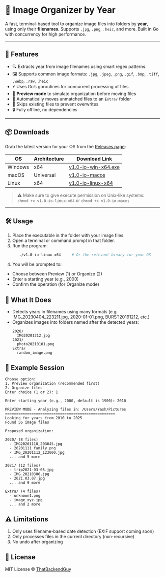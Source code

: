 # 📁 Image Organizer by Year

A fast, terminal-based tool to organize image files into folders by **year**, using only their **filenames**. Supports `.jpg`, `.png`, `.heic`, and more. Built in Go with concurrency for high performance.

---

## 🚀 Features

- 🔍 Extracts year from image filenames using smart regex patterns
- 🖼️ Supports common image formats: `.jpg`, `.jpeg`, `.png`, `.gif`, `.bmp`, `.tiff`, `.webp`, `.raw`, `.heic`
- ⚡ Uses Go’s goroutines for concurrent processing of files
- 🧪 **Preview mode** to simulate organization before moving files
- 📂 Automatically moves unmatched files to an `Extra/` folder
- 🧠 Skips existing files to prevent overwrites
- 🔒 Fully offline, no dependencies

---

## 📦 Downloads

Grab the latest version for your OS from the [Releases page](https://github.com/thatbackendguy/organizer/releases):

| OS         | Architecture | Download Link                                                  |
|------------|--------------|----------------------------------------------------------------|
| Windows    | x64          | [v1.0-io-win-x64.exe](https://github.com/thatbackendguy/organizer/releases/tag/windows) |
| macOS      | Universal    | [v1.0-io-macos](https://github.com/thatbackendguy/organizer/releases/tag/macos)             |
| Linux      | x64          | [v1.0-io-linux-x64](https://github.com/thatbackendguy/organizer/releases/tag/linux)     |

> ⚠️ Make sure to give execute permission on Unix-like systems:  
> `chmod +x v1.0-io-linux-x64` or `chmod +x v1.0-io-macos`

---

## 🛠️ Usage

1. Place the executable in the folder with your image files.
2. Open a terminal or command prompt in that folder.
3. Run the program:
   ```bash
      ./v1.0-io-linux-x64     # Or the relevant binary for your OS
   ```
4. You will be prompted to:
  * Choose between Preview (1) or Organize (2)
  * Enter a starting year (e.g., 2000)
  * Confirm the operation (for Organize mode)

## 📂 What It Does
* Detects years in filenames using many formats (e.g. IMG_20230404_223211.jpg, 2020-01-01.png, BURST20191212, etc.)
* Organizes images into folders named after the detected years:
  ```text
  2020/
    IMG20201212.jpg
  2021/
    photo20210101.png
  Extra/
    random_image.png
  ```
## 🧪 Example Session
```text
Choose option:
1. Preview organization (recommended first)
2. Organize files
Enter choice (1 or 2): 1

Enter starting year (e.g., 2000, default is 1900): 2010

PREVIEW MODE - Analyzing files in: /Users/Yash/Pictures
==================================================
Looking for years from 2010 to 2025
Found 56 image files

Proposed organization:

2020/ (8 files)
  - IMG20201110_203045.jpg
  - 20201111_family.png
  - IMG_20201112_123000.jpg
  ... and 5 more

2021/ (12 files)
  - trip2021-03-05.jpg
  - IMG_20210306.jpg
  - 2021.03.07.jpg
  ... and 9 more

Extra/ (4 files)
  - unknown1.png
  - image_xyz.jpg
  ... and 2 more
```
## ⚠️ Limitations
1. Only uses filename-based date detection (EXIF support coming soon)
2. Only processes files in the current directory (non-recursive)
3. No undo after organizing

## 📄 License
MIT License © [ThatBackendGuy](https://github.com/thatbackendguy/)
